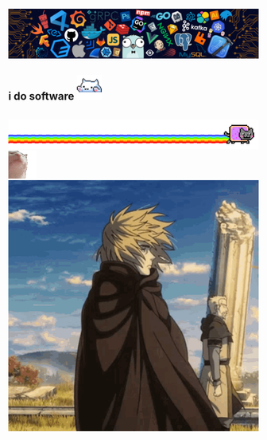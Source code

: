 ![banner](./banner.png)

<h2>i do software <img src="https://github.com/4rjunc/4rjunc/raw/main/cat.gif" alt="Cat GIF" width="50"></h2>
<br/>

<img src="meow.gif">
<img src="catjam-cat.gif">
<img src="vinland-saga.gif">
